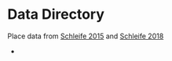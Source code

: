 # Data Directory

Place data from [Schleife 2015](https://acdc.alcf.anl.gov/mdf/detail/schleife_accurate_atomistic_stopping_v1.1/)
and [Schleife 2018](https://acdc.alcf.anl.gov/mdf/detail/schleife2018_v1.1/)

- 
